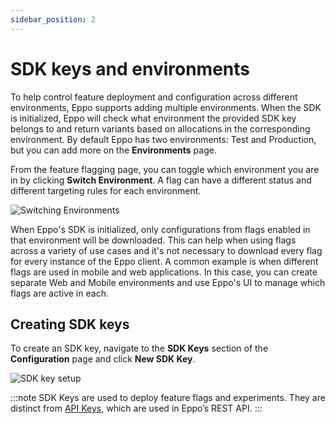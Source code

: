 ```yaml
---
sidebar_position: 2
---
```


# SDK keys and environments

To help control feature deployment and configuration across different environments, Eppo supports adding multiple environments. When the SDK is initialized, Eppo will check what environment the provided SDK key belongs to and return variants based on allocations in the corresponding environment. By default Eppo has two environments: Test and Production, but you can add more on the **Environments** page.

From the feature flagging page, you can toggle which environment you are in by clicking **Switch Environment**. A flag can have a different status and different targeting rules for each environment. 

![Switching Environments](/img/feature-flagging/feature-flag-qs-2.png)

When Eppo's SDK is initialized, only configurations from flags enabled in that environment will be downloaded. This can help when using flags across a variety of use cases and it's not necessary to download every flag for every instance of the Eppo client. A common example is when different flags are used in mobile and web applications. In this case, you can create separate Web and Mobile environments and use Eppo's UI to manage which flags are active in each.

## Creating SDK keys

To create an SDK key, navigate to the **SDK Keys** section of the **Configuration** page and click **New SDK Key**. 

![SDK key setup](/img/feature-flagging/environments/sdk-keys.png)


:::note
SDK Keys are used to deploy feature flags and experiments. They are distinct from [API Keys](/reference/api/), which are used in Eppo’s REST API.
:::
